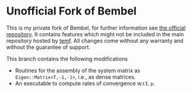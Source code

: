 # Unofficial Fork of Bembel

This is my private fork of Bembel, for further information see [the official repository](http://www.bembel.eu/). It contains features which might not be included in the main repository hosted by [temf](https://github.com/temf/). All changes come without any warranty and without the guarantee of support.

This branch contains the following modifications

* Routines for the assembly of the system matrix as `Eigen::Matrix<T,-1,-1>`, i.e., as dense matrices.
* An executable to compute rates of convergence w.r.t. `p`.
